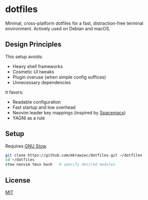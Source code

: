 # dotfiles

Minimal, cross-platform dotfiles for a fast, distraction-free terminal environment. Actively used on Debian and macOS.

## Design Principles

This setup avoids:

- Heavy shell frameworks
- Cosmetic UI tweaks
- Plugin overuse (when simple config suffices)
- Unnecessary dependencies

It favors:

- Readable configuration
- Fast startup and low overhead
- Neovim leader key mappings (inspired by [Spacemacs](https://www.spacemacs.org))
- YAGNI as a rule

## Setup

Requires [GNU Stow](https://www.gnu.org/software/stow/).

```bash
git clone https://github.com/mkrawiec/dotfiles.git ~/dotfiles
cd ~/dotfiles
stow neovim tmux bash   # specify desired modules
```

## License

[MIT](LICENSE)
